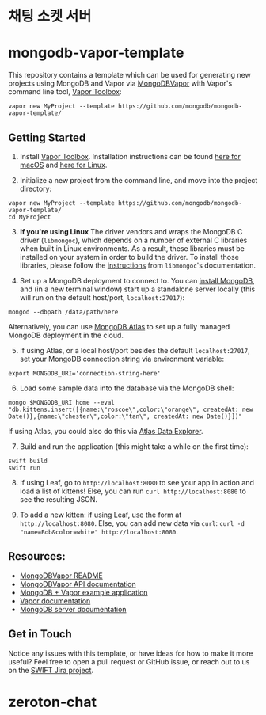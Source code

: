 # 채팅 소켓 서버



# mongodb-vapor-template

This repository contains a template which can be used for generating new projects using MongoDB and Vapor via [MongoDBVapor](https://github.com/mongodb/mongodb-vapor) with Vapor's command line tool, [Vapor Toolbox](https://github.com/vapor/toolbox):

```
vapor new MyProject --template https://github.com/mongodb/mongodb-vapor-template/
```
## Getting Started
1. Install [Vapor Toolbox](https://github.com/vapor/toolbox). Installation instructions can be found [here for macOS](https://docs.vapor.codes/4.0/install/macos/#install-toolbox) and [here for Linux](https://docs.vapor.codes/4.0/install/linux/#install-toolbox).

2. Initialize a new project from the command line, and move into the project directory:
```
vapor new MyProject --template https://github.com/mongodb/mongodb-vapor-template/
cd MyProject
```

3. **If you're using Linux** The driver vendors and wraps the MongoDB C driver (`libmongoc`), which depends on a number of external C libraries when built in Linux environments. As a result, these libraries must be installed on your system in order to build the driver. To install those libraries, please follow the [instructions](http://mongoc.org/libmongoc/current/installing.html#prerequisites-for-libmongoc) from `libmongoc`'s documentation.

4. Set up a MongoDB deployment to connect to. You can [install MongoDB](https://docs.mongodb.com/manual/installation/), and (in a new terminal window) start up a standalone server locally (this will run on the default host/port, `localhost:27017`):
```
mongod --dbpath /data/path/here
```

Alternatively, you can use [MongoDB Atlas](https://www.mongodb.com/cloud/atlas) to set up a fully managed MongoDB deployment in the cloud.

5. If using Atlas, or a local host/port besides the default `localhost:27017`, set your MongoDB connection string via environment variable:
```
export MONGODB_URI='connection-string-here'
```

6. Load some sample data into the database via the MongoDB shell:
```
mongo $MONGODB_URI home --eval "db.kittens.insert([{name:\"roscoe\",color:\"orange\", createdAt: new Date()},{name:\"chester\",color:\"tan\", createdAt: new Date()}])"
```

If using Atlas, you could also do this via [Atlas Data Explorer](https://docs.atlas.mongodb.com/data-explorer/).

7. Build and run the application (this might take a while on the first time):
```
swift build
swift run
```

8. If using Leaf, go to `http://localhost:8080` to see your app in action and load a list of kittens! Else, you can run `curl http://localhost:8080` to see the resulting JSON.

9. To add a new kitten: if using Leaf, use the form at `http://localhost:8080`. Else, you can
add new data via `curl`: `curl -d "name=Bob&color=white" http://localhost:8080`. 
## Resources:
* [MongoDBVapor README](https://github.com/mongodb/mongodb-vapor#readme)
* [MongoDBVapor API documentation](https://mongodb.github.io/mongodb-vapor/)
* [MongoDB + Vapor example application](https://github.com/mongodb/mongo-swift-driver/tree/main/Examples/VaporExample)
* [Vapor documentation](https://docs.vapor.codes/4.0/)
* [MongoDB server documentation](https://docs.mongodb.com/manual/)

## Get in Touch
Notice any issues with this template, or have ideas for how to make it more useful? Feel free to open a pull request or GitHub issue, or reach out to us on the [SWIFT Jira project](jira.mongodb.org/browse/SWIFT).
# zeroton-chat
